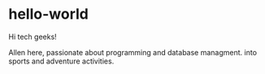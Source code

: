 # hello-world

Hi tech geeks!

Allen here, passionate about programming and database managment.
into sports and adventure activities.
